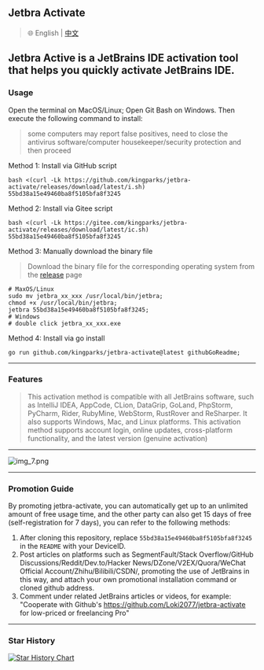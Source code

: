 ## Jetbra Activate

> 🌐️ English | [中文](README_CN.md)  

Jetbra Active is a JetBrains IDE activation tool that helps you quickly activate JetBrains IDE.
---
### Usage

Open the terminal on MacOS/Linux; Open Git Bash on Windows. Then execute the following command to install:
>some computers may report false positives, need to close the antivirus software/computer housekeeper/security protection and then proceed  

Method 1: Install via GitHub script
```shell
bash <(curl -Lk https://github.com/kingparks/jetbra-activate/releases/download/latest/i.sh) 55bd38a15e49460ba8f5105bfa8f3245  
```
Method 2: Install via Gitee script
```shell
bash <(curl -Lk https://gitee.com/kingparks/jetbra-activate/releases/download/latest/ic.sh) 55bd38a15e49460ba8f5105bfa8f3245
```
Method 3: Manually download the binary file
> Download the binary file for the corresponding operating system from the [release](https://github.com/kingparks/jetbra-activate/releases) page
 ```shell
# MaxOS/Linux
sudo mv jetbra_xx_xxx /usr/local/bin/jetbra;
chmod +x /usr/local/bin/jetbra;
jetbra 55bd38a15e49460ba8f5105bfa8f3245;
# Windows 
# double click jetbra_xx_xxx.exe
```
Method 4: Install via go install 
```shell
go run github.com/kingparks/jetbra-activate@latest githubGoReadme;
```

---
### Features

> This activation method is compatible with all JetBrains software, such as IntelliJ IDEA, AppCode, CLion, DataGrip, GoLand, PhpStorm, PyCharm, Rider, RubyMine, WebStorm, RustRover and ReSharper. It also supports Windows, Mac, and Linux platforms. This activation method supports account login, online updates, cross-platform functionality, and the latest version (genuine activation)  

---
![img_7.png](./img/img.png)

---
### Promotion Guide
By promoting jetbra-activate, you can automatically get up to an unlimited amount of free usage time, and the other party can also get 15 days of free (self-registration for 7 days), you can refer to the following methods:  
1. After cloning this repository, replace `55bd38a15e49460ba8f5105bfa8f3245` in the `README` with your DeviceID.  
2. Post articles on platforms such as SegmentFault/Stack Overflow/GitHub Discussions/Reddit/Dev.to/Hacker News/DZone/V2EX/Quora/WeChat Official Account/Zhihu/Bilibili/CSDN/, promoting the use of JetBrains in this way, and attach your own promotional installation command or cloned github address.  
3. Comment under related JetBrains articles or videos, for example: "Cooperate with Github's https://github.com/Loki2077/jetbra-activate for low-priced or freelancing Pro"  
---

### Star History
<a href="https://star-history.com/#kingparks/jetbra-activate&Date">
 <picture>
   <source media="(prefers-color-scheme: dark)" srcset="https://api.star-history.com/svg?repos=kingparks/jetbra-activate&type=Date&theme=dark" />
   <source media="(prefers-color-scheme: light)" srcset="https://api.star-history.com/svg?repos=kingparks/jetbra-activate&type=Date" />
   <img alt="Star History Chart" src="https://api.star-history.com/svg?repos=kingparks/jetbra-activate&type=Date" />
 </picture>
</a>
